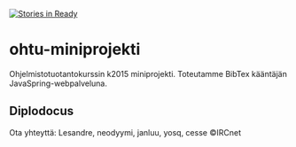 [![Stories in Ready](https://badge.waffle.io/Diplodocus/ohtu-miniprojekti.png?label=ready&title=Ready)](https://waffle.io/Diplodocus/ohtu-miniprojekti)
# ohtu-miniprojekti
Ohjelmistotuotantokurssin k2015 miniprojekti.
Toteutamme BibTex kääntäjän JavaSpring-webpalveluna. 
## Diplodocus

Ota yhteyttä: Lesandre, neodyymi, janluu, yosq, cesse ©IRCnet

